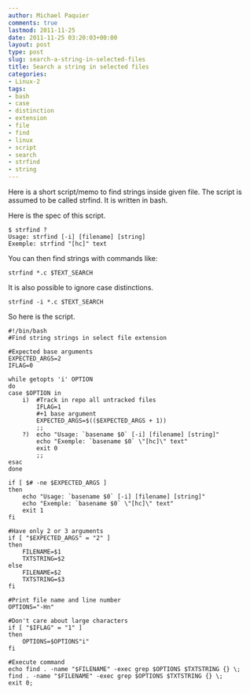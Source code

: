 ```yaml
---
author: Michael Paquier
comments: true
lastmod: 2011-11-25
date: 2011-11-25 03:20:03+00:00
layout: post
type: post
slug: search-a-string-in-selected-files
title: Search a string in selected files
categories:
- Linux-2
tags:
- bash
- case
- distinction
- extension
- file
- find
- linux
- script
- search
- strfind
- string
---
```


Here is a short script/memo to find strings inside given file.
The script is assumed to be called strfind. It is written in bash.

Here is the spec of this script.

    $ strfind ?
    Usage: strfind [-i] [filename] [string]
    Exemple: strfind "[hc]" text

You can then find strings with commands like:

    strfind *.c $TEXT_SEARCH

It is also possible to ignore case distinctions.

    strfind -i *.c $TEXT_SEARCH

So here is the script.

    #!/bin/bash
    #Find string strings in select file extension

    #Expected base arguments
    EXPECTED_ARGS=2
    IFLAG=0

    while getopts 'i' OPTION
    do
    case $OPTION in
        i)  #Track in repo all untracked files
            IFLAG=1
            #+1 base argument
            EXPECTED_ARGS=$(($EXPECTED_ARGS + 1))
            ;;
        ?)  echo "Usage: `basename $0` [-i] [filename] [string]"
            echo "Exemple: `basename $0` \"[hc]\" text"
            exit 0
            ;;
    esac
    done

    if [ $# -ne $EXPECTED_ARGS ]
    then
        echo "Usage: `basename $0` [-i] [filename] [string]"
        echo "Exemple: `basename $0` \"[hc]\" text"
        exit 1
    fi

    #Have only 2 or 3 arguments
    if [ "$EXPECTED_ARGS" = "2" ]
    then
        FILENAME=$1
        TXTSTRING=$2
    else
        FILENAME=$2
        TXTSTRING=$3
    fi

    #Print file name and line number
    OPTIONS="-Hn"

    #Don't care about large characters
    if [ "$IFLAG" = "1" ]
    then
        OPTIONS=$OPTIONS"i"
    fi

    #Execute command
    echo find . -name "$FILENAME" -exec grep $OPTIONS $TXTSTRING {} \;
    find . -name "$FILENAME" -exec grep $OPTIONS $TXTSTRING {} \;
    exit 0;
